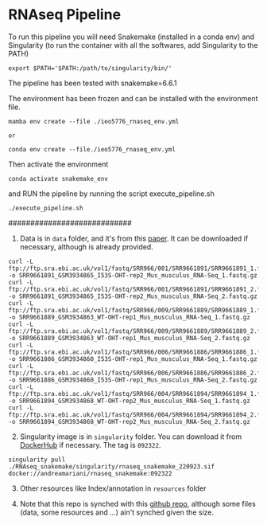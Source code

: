 # RNAseq Pipeline

To run this pipeline you will need Snakemake (installed in a conda env) and Singularity (to run the container with all the softwares, add Singularity to the PATH)

```
export $PATH='$PATH:/path/to/singularity/bin/'
```

The pipeline has been tested with snakemake=6.6.1

The environment has been frozen and can be installed with the environment file.

```
mamba env create --file ./ieo5776_rnaseq_env.yml

or

conda env create --file./ieo5776_rnaseq_env.yml

```

Then activate the environment

```
conda activate snakemake_env
```

and RUN the pipeline by running the script execute_pipeline.sh

```
./execute_pipeline.sh
```

############################

1) Data is in `data` folder, and it's from this [paper](https://www.sciencedirect.com/science/article/pii/S1097276519308901?via%3Dihub#app2). It can be downloaded if necessary, although is already provided.

```
curl -L ftp://ftp.sra.ebi.ac.uk/vol1/fastq/SRR966/001/SRR9661891/SRR9661891_1.fastq.gz -o SRR9661891_GSM3934865_I53S-OHT-rep2_Mus_musculus_RNA-Seq_1.fastq.gz
curl -L ftp://ftp.sra.ebi.ac.uk/vol1/fastq/SRR966/001/SRR9661891/SRR9661891_2.fastq.gz -o SRR9661891_GSM3934865_I53S-OHT-rep2_Mus_musculus_RNA-Seq_2.fastq.gz
curl -L ftp://ftp.sra.ebi.ac.uk/vol1/fastq/SRR966/009/SRR9661889/SRR9661889_1.fastq.gz -o SRR9661889_GSM3934863_WT-OHT-rep1_Mus_musculus_RNA-Seq_1.fastq.gz
curl -L ftp://ftp.sra.ebi.ac.uk/vol1/fastq/SRR966/009/SRR9661889/SRR9661889_2.fastq.gz -o SRR9661889_GSM3934863_WT-OHT-rep1_Mus_musculus_RNA-Seq_2.fastq.gz
curl -L ftp://ftp.sra.ebi.ac.uk/vol1/fastq/SRR966/006/SRR9661886/SRR9661886_1.fastq.gz -o SRR9661886_GSM3934860_I53S-OHT-rep1_Mus_musculus_RNA-Seq_1.fastq.gz
curl -L ftp://ftp.sra.ebi.ac.uk/vol1/fastq/SRR966/006/SRR9661886/SRR9661886_2.fastq.gz -o SRR9661886_GSM3934860_I53S-OHT-rep1_Mus_musculus_RNA-Seq_2.fastq.gz
curl -L ftp://ftp.sra.ebi.ac.uk/vol1/fastq/SRR966/004/SRR9661894/SRR9661894_1.fastq.gz -o SRR9661894_GSM3934868_WT-OHT-rep2_Mus_musculus_RNA-Seq_1.fastq.gz
curl -L ftp://ftp.sra.ebi.ac.uk/vol1/fastq/SRR966/004/SRR9661894/SRR9661894_2.fastq.gz -o SRR9661894_GSM3934868_WT-OHT-rep2_Mus_musculus_RNA-Seq_2.fastq.gz
```  

2) Singularity image is in `singularity` folder. You can download it from [DockerHub](https://hub.docker.com/layers/andreamariani/rnaseq_snakemake/092322/images/sha256-9b6d465acd45d523b391d1e8a0e088224d5d564c651effa705129a4d1327209b?context=repo) if necessary. The tag is `092322`.

```
singularity pull ./RNAseq_snakemake/singularity/rnaseq_snakemake_220923.sif docker://andreamariani/rnaseq_snakemake:092322
```
 
3) Other resources like Index/annotation in `resources` folder  


4) Note that this repo is synched with this [github repo](https://github.com/AndreaMariani-AM/test_HPC_rnaseq), although some files (data, some resources and ...) ain't synched given the size.
